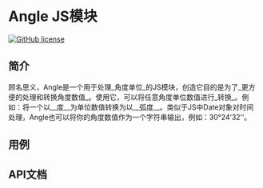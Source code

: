 # Angle JS模块

[![GitHub license](https://img.shields.io/badge/license-ISC-brightgreen.svg)](#)

## 简介

顾名思义，Angle是一个用于处理_角度单位_的JS模块，创造它目的是为了_更方便的处理和转换角度数值_。使用它，可以将任意角度单位数值进行_转换_。例如：将一个以__度__为单位数值转换为以__弧度__。类似于JS中Date对象对时间处理，Angle也可以将你的角度数值作为一个字符串输出，例如：30°24‘32’‘。

## 用例


## API文档